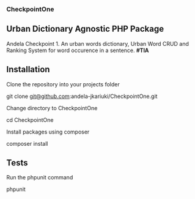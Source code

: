 ### CheckpointOne
##  Urban Dictionary Agnostic PHP Package

Andela Checkpoint 1. An urban words dictionary, Urban Word CRUD and Ranking System for word occurence in a sentence. **#TIA**

## Installation
Clone the repository into your projects folder

git clone git@github.com:andela-jkariuki/CheckpointOne.git

Change directory to CheckpointOne

cd CheckpointOne

Install packages using composer

composer install

## Tests

Run the phpunit command

phpunit



